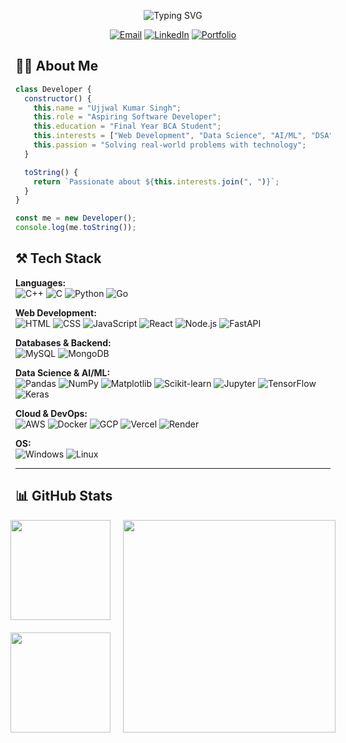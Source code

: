 <div align="center">
<p align="center">
  <img src="https://readme-typing-svg.herokuapp.com?font=Fira+Code&size=24&duration=3000&pause=1000&color=FF5533&center=true&vCenter=true&width=600&lines=Hi+👋,+I'm+Ujjwal+Kumar+Singh;Aspiring+Software+Developer+Engr.;AI+%26+ML+Enthusiast;Data+Science+Explorer;BCA+Student" alt="Typing SVG" />
</p>

[![Email](https://img.shields.io/badge/Email-theujjwalsinghh@gmail.com-8B89CC?style=flat-square&logo=gmail)](mailto:theujjwalsinghh@gmail.com)
[![LinkedIn](https://img.shields.io/badge/LinkedIn-Connect-0A66C2?style=flat-square&logo=linkedin)](https://linkedin.com/in/theujjwalsingh18)
[![Portfolio](https://img.shields.io/badge/Portfolio-Visit-FF7139?style=flat-square&logo=firefox)](https://theujjwalsingh.codes)
</div>

## 🧑‍💻 About Me

```javascript
class Developer {
  constructor() {
    this.name = "Ujjwal Kumar Singh";
    this.role = "Aspiring Software Developer";
    this.education = "Final Year BCA Student";
    this.interests = ["Web Development", "Data Science", "AI/ML", "DSA"];
    this.passion = "Solving real-world problems with technology";
  }

  toString() {
    return `Passionate about ${this.interests.join(", ")}`;
  }
}

const me = new Developer();
console.log(me.toString());
```

## ⚒️ Tech Stack  

<p align="center">
  
**Languages:**  
![C++](https://img.shields.io/badge/C++-00599C?style=for-the-badge&logo=cplusplus&logoColor=white) 
![C](https://img.shields.io/badge/C-00599C?style=for-the-badge&logo=c&logoColor=white) 
![Python](https://img.shields.io/badge/Python-3670A0?style=for-the-badge&logo=python&logoColor=ffdd54) 
![Go](https://img.shields.io/badge/Go-29BEB0?style=for-the-badge&logo=go&logoColor=white)  

**Web Development:**  
![HTML](https://img.shields.io/badge/HTML-E34F26?style=for-the-badge&logo=html5&logoColor=white) 
![CSS](https://img.shields.io/badge/CSS-1572B6?style=for-the-badge&logo=css3&logoColor=white) 
![JavaScript](https://img.shields.io/badge/JavaScript-F7DF1E?style=for-the-badge&logo=javascript&logoColor=black) 
![React](https://img.shields.io/badge/React-20232A?style=for-the-badge&logo=react&logoColor=61DAFB) 
![Node.js](https://img.shields.io/badge/Node.js-43853D?style=for-the-badge&logo=node.js&logoColor=white) 
![FastAPI](https://img.shields.io/badge/FastAPI-009688?style=for-the-badge&logo=fastapi&logoColor=white)  

**Databases & Backend:**  
![MySQL](https://img.shields.io/badge/MySQL-4479A1?style=for-the-badge&logo=mysql&logoColor=white) 
![MongoDB](https://img.shields.io/badge/MongoDB-4EA94B?style=for-the-badge&logo=mongodb&logoColor=white)  

**Data Science & AI/ML:**  
![Pandas](https://img.shields.io/badge/Pandas-150458?style=for-the-badge&logo=pandas) 
![NumPy](https://img.shields.io/badge/NumPy-013243?style=for-the-badge&logo=numpy) 
![Matplotlib](https://img.shields.io/badge/Matplotlib-ffffff?style=for-the-badge&logo=matplotlib&logoColor=black) 
![Scikit-learn](https://img.shields.io/badge/Scikit--Learn-F7931E?style=for-the-badge&logo=scikit-learn&logoColor=white) 
![Jupyter](https://img.shields.io/badge/Jupyter-F37626?style=for-the-badge&logo=jupyter&logoColor=white) 
![TensorFlow](https://img.shields.io/badge/TensorFlow-FF6F00?style=for-the-badge&logo=TensorFlow&logoColor=white) 
![Keras](https://img.shields.io/badge/Keras-D00000?style=for-the-badge&logo=keras&logoColor=white)  

**Cloud & DevOps:**  
![AWS](https://img.shields.io/badge/AWS-FF9900?style=for-the-badge&logo=amazonaws&logoColor=white) 
![Docker](https://img.shields.io/badge/Docker-0db7ed?style=for-the-badge&logo=docker&logoColor=white) 
![GCP](https://img.shields.io/badge/GCP-4285F4?style=for-the-badge&logo=googlecloud&logoColor=white) 
![Vercel](https://img.shields.io/badge/Vercel-000000?style=for-the-badge&logo=vercel&logoColor=white) 
![Render](https://img.shields.io/badge/Render-46E3B7?style=for-the-badge&logo=render&logoColor=white)  

**OS:**  
![Windows](https://img.shields.io/badge/Windows-0078D6?style=for-the-badge&logo=windows&logoColor=white)
![Linux](https://img.shields.io/badge/Linux-2C3E50?style=for-the-badge&logo=linux&logoColor=white)  

</p>

---
## 📊 GitHub Stats  
<div align="center">
  <div style="display: flex; justify-content: center; gap: 20px;">
    <div style="display: flex; flex-direction: column; gap: 20px;">
      <img src="https://github-readme-stats.vercel.app/api?username=theujjwalsingh18&show_icons=true&theme=github_dark&hide_border=false" height="160px" />
      <img src="https://nirzak-streak-stats.vercel.app/?user=theujjwalsingh18&theme=dark&hide_border=false" height="160px" />
    </div>
    <div>
      <img src="https://github-readme-stats.vercel.app/api/top-langs/?username=theujjwalsingh18&theme=dark&hide_border=false&layout=compact" height="340px" />
    </div>
  </div>
</div>
